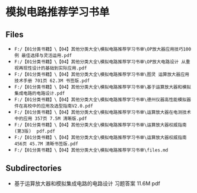 # 模拟电路推荐学习书单

## Files

- `F:/【01分类书籍】\【04】其他分类大全\模拟电路推荐学习书单\OP放大器应用技巧100例 最佳选择与灵活运用.pdf`
- `F:/【01分类书籍】\【04】其他分类大全\模拟电路推荐学习书单\OP放大电路设计 从重视再现性设计的基础到实际应用.pdf`
- `F:/【01分类书籍】\【04】其他分类大全\模拟电路推荐学习书单\图灵 运算放大器应用技术手册 701页 62.3M 书签版.pdf`
- `F:/【01分类书籍】\【04】其他分类大全\模拟电路推荐学习书单\基于运算放大器和模拟集成电路的电路设计.pdf`
- `F:/【01分类书籍】\【04】其他分类大全\模拟电路推荐学习书单\德州仪器高性能模拟器件在高校中的应用及选型指南V2.0.pdf`
- `F:/【01分类书籍】\【04】其他分类大全\模拟电路推荐学习书单\运算放大器在电测技术中的应用 357页 7.5M 清晰版.pdf`
- `F:/【01分类书籍】\【04】其他分类大全\模拟电路推荐学习书单\运算放大器权威指南 (第3版)  pdf.pdf`
- `F:/【01分类书籍】\【04】其他分类大全\模拟电路推荐学习书单\运算放大器权威指南 456页 45.7M 清晰书签版.pdf`
- `F:/【01分类书籍】\【04】其他分类大全\模拟电路推荐学习书单\files.md`

## Subdirectories

- 基于运算放大器和模拟集成电路的电路设计 习题答案 11.6M pdf
